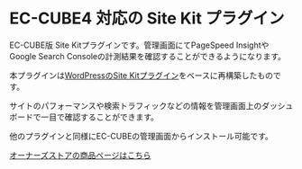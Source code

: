 # EC-CUBE4 対応の Site Kit プラグイン

EC-CUBE版 Site Kitプラグインです。管理画面にてPageSpeed InsightやGoogle Search Consoleの計測結果を確認することができるようになります。

本プラグインは[WordPressのSite Kitプラグイン](https://wordpress.org/plugins/google-site-kit/)をベースに再構築したものです。

サイトのパフォーマンスや検索トラフィックなどの情報を管理画面上のダッシュボードで一目で確認することができます。

他のプラグインと同様にEC-CUBEの管理画面からインストール可能です。

[オーナーズストアの商品ページはこちら](https://www.ec-cube.net/products/detail.php?product_id=2399)
